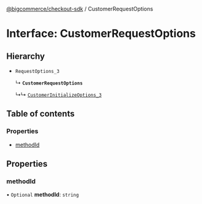 [@bigcommerce/checkout-sdk](../README.md) / CustomerRequestOptions

# Interface: CustomerRequestOptions

## Hierarchy

- `RequestOptions_3`

  ↳ **`CustomerRequestOptions`**

  ↳↳ [`CustomerInitializeOptions_3`](CustomerInitializeOptions_3.md)

## Table of contents

### Properties

- [methodId](CustomerRequestOptions.md#methodid)

## Properties

### methodId

• `Optional` **methodId**: `string`
